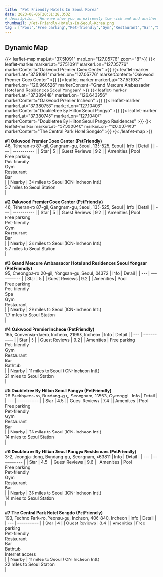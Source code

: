 ```yaml
---
title: "Pet Friendly Hotels In Seoul Korea"
date: 2023-08-06T20:01:28.353Z
# description: "Here we show you an extremely low risk and and another medium risk approach to earn passive income "
thumbnail: /Pet-Friendly-Hotels-In-Seoul-Korea.png
tag : ["Pool","Free parking","Pet-friendly","Gym","Restaurant","Bar","Spa","Bathtub","Internet access"]
---
```


## Dynamic Map
{{< leaflet-map  mapLat="37.51091" mapLon="127.05776" zoom="8">}}
    {{< leaflet-marker markerLat="37.51091" markerLon="127.05776" markerContent="Oakwood Premier Coex Center" >}}
    {{< leaflet-marker markerLat="37.51091" markerLon="127.05776" markerContent="Oakwood Premier Coex Center" >}}
    {{< leaflet-marker markerLat="37.531937" markerLon="126.960526" markerContent="Grand Mercure Ambassador Hotel and Residences Seoul Yongsan" >}}
    {{< leaflet-marker markerLat="37.389448" markerLon="126.643956" markerContent="Oakwood Premier Incheon" >}}
    {{< leaflet-marker markerLat="37.380753" markerLon="127.10406" markerContent="Doubletree By Hilton Seoul Pangyo" >}}
    {{< leaflet-marker markerLat="37.380745" markerLon="127.10407" markerContent="Doubletree By Hilton Seoul Pangyo Residences" >}}
    {{< leaflet-marker markerLat="37.390846" markerLon="126.637403" markerContent="The Central Park Hotel Songdo" >}}
{{< /leaflet-map >}}


**#1 Oakwood Premier Coex Center (PetFriendly)**<br>46, Teheran-ro 87-gil, Gangnam-gu, Seoul, 135-525, Seoul
| Info | Detail |
| --- | ----------- |
| Star | 5 |
| Guest Reviews | 9.2 |
| Amenities | Pool<br>Free parking<br>Pet-friendly<br>Gym<br>Restaurant<br>Bar<br> |
| Nearby | 34 miles to Seoul (ICN-Incheon Intl.)<br>5.7 miles to Seoul Station<br> |

**#2 Oakwood Premier Coex Center (PetFriendly)**<br>46, Teheran-ro 87-gil, Gangnam-gu, Seoul, 135-525, Seoul
| Info | Detail |
| --- | ----------- |
| Star | 5 |
| Guest Reviews | 9.2 |
| Amenities | Pool<br>Free parking<br>Pet-friendly<br>Gym<br>Restaurant<br>Bar<br> |
| Nearby | 34 miles to Seoul (ICN-Incheon Intl.)<br>5.7 miles to Seoul Station<br> |

**#3 Grand Mercure Ambassador Hotel and Residences Seoul Yongsan (PetFriendly)**<br>95, Cheongpa-ro 20-gil, Yongsan-gu, Seoul, 04372
| Info | Detail |
| --- | ----------- |
| Star | 5 |
| Guest Reviews | 9.2 |
| Amenities | Pool<br>Free parking<br>Pet-friendly<br>Spa<br>Gym<br>Restaurant<br> |
| Nearby | 29 miles to Seoul (ICN-Incheon Intl.)<br>1.7 miles to Seoul Station<br> |

**#4 Oakwood Premier Incheon (PetFriendly)**<br>165, Convensia-daero, Incheon, 21998, Incheon
| Info | Detail |
| --- | ----------- |
| Star | 5 |
| Guest Reviews | 9.2 |
| Amenities | Free parking<br>Pet-friendly<br>Gym<br>Restaurant<br>Bar<br>Bathtub<br> |
| Nearby | 11 miles to Seoul (ICN-Incheon Intl.)<br>21 miles to Seoul Station<br> |

**#5 Doubletree By Hilton Seoul Pangyo (PetFriendly)**<br>26 Baekhyeon-ro, Bundang-gu,, Seongnam, 13553, Gyeonggi
| Info | Detail |
| --- | ----------- |
| Star | 4.5 |
| Guest Reviews | 7.4 |
| Amenities | Pool<br>Free parking<br>Pet-friendly<br>Gym<br>Restaurant<br>Bar<br> |
| Nearby | 36 miles to Seoul (ICN-Incheon Intl.)<br>14 miles to Seoul Station<br> |

**#6 Doubletree By Hilton Seoul Pangyo Residences (PetFriendly)**<br>3-2, Jeongja-dong, Bundang-gu, Seongnam, 463811
| Info | Detail |
| --- | ----------- |
| Star | 4.5 |
| Guest Reviews | 9.6 |
| Amenities | Pool<br>Free parking<br>Pet-friendly<br>Gym<br>Restaurant<br>Bar<br> |
| Nearby | 36 miles to Seoul (ICN-Incheon Intl.)<br>14 miles to Seoul Station<br> |

**#7 The Central Park Hotel Songdo (PetFriendly)**<br>193, Techno Park-ro, Yeonsu-gu, Incheon, 406-840, Incheon
| Info | Detail |
| --- | ----------- |
| Star | 4 |
| Guest Reviews | 8.4 |
| Amenities | Free parking<br>Pet-friendly<br>Restaurant<br>Bar<br>Bathtub<br>Internet access<br> |
| Nearby | 11 miles to Seoul (ICN-Incheon Intl.)<br>22 miles to Seoul Station<br> |

